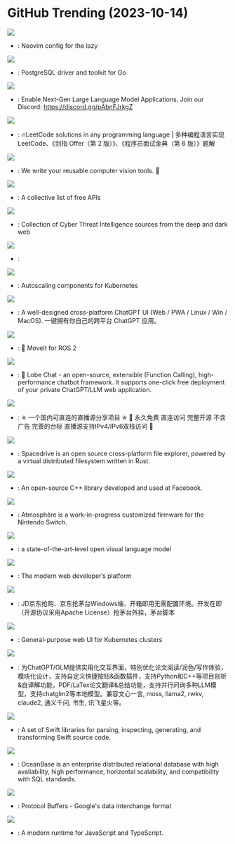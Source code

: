 # GitHub Trending (2023-10-14)

![](https://img.shields.io/badge/Lua-New%20115-green?style=flat-square&logo=appveyor)
- [](https://github.comundefined): Neovim config for the lazy

![](https://img.shields.io/badge/Go-New%2033-green?style=flat-square&logo=appveyor)
- [](https://github.comundefined): PostgreSQL driver and toolkit for Go

![](https://img.shields.io/badge/Jupyter%20Notebook-New%20320-green?style=flat-square&logo=appveyor)
- [](https://github.comundefined): Enable Next-Gen Large Language Model Applications. Join our Discord: https://discord.gg/pAbnFJrkgZ

![](https://img.shields.io/badge/Java-New%20124-green?style=flat-square&logo=appveyor)
- [](https://github.comundefined): 🔥LeetCode solutions in any programming language | 多种编程语言实现 LeetCode、《剑指 Offer（第 2 版）》、《程序员面试金典（第 6 版）》题解

![](https://img.shields.io/badge/Python-New%20117-green?style=flat-square&logo=appveyor)
- [](https://github.comundefined): We write your reusable computer vision tools. 💜

![](https://img.shields.io/badge/Python-New%20233-green?style=flat-square&logo=appveyor)
- [](https://github.comundefined): A collective list of free APIs

![](https://img.shields.io/badge/none-New%2092-green?style=flat-square&logo=appveyor)
- [](https://github.comundefined): Collection of Cyber Threat Intelligence sources from the deep and dark web

![](https://img.shields.io/badge/TypeScript-New%2028-green?style=flat-square&logo=appveyor)
- [](https://github.comundefined): 

![](https://img.shields.io/badge/Go-New%2010-green?style=flat-square&logo=appveyor)
- [](https://github.comundefined): Autoscaling components for Kubernetes

![](https://img.shields.io/badge/TypeScript-New%20540-green?style=flat-square&logo=appveyor)
- [](https://github.comundefined): A well-designed cross-platform ChatGPT UI (Web / PWA / Linux / Win / MacOS). 一键拥有你自己的跨平台 ChatGPT 应用。

![](https://img.shields.io/badge/C%2B%2B-New%200-green?style=flat-square&logo=appveyor)
- [](https://github.comundefined): 🤖 MoveIt for ROS 2

![](https://img.shields.io/badge/TypeScript-New%2011-green?style=flat-square&logo=appveyor)
- [](https://github.comundefined): 🤖 Lobe Chat - an open-source, extensible (Function Calling), high-performance chatbot framework. It supports one-click free deployment of your private ChatGPT/LLM web application.

![](https://img.shields.io/badge/JavaScript-New%20111-green?style=flat-square&logo=appveyor)
- [](https://github.comundefined): ✯ 一个国内可直连的直播源分享项目 ✯ 🔕 永久免费 直连访问 完整开源 不含广告 完善的台标 直播源支持IPv4/IPv6双栈访问 🔕

![](https://img.shields.io/badge/TypeScript-New%20366-green?style=flat-square&logo=appveyor)
- [](https://github.comundefined): Spacedrive is an open source cross-platform file explorer, powered by a virtual distributed filesystem written in Rust.

![](https://img.shields.io/badge/C%2B%2B-New%202-green?style=flat-square&logo=appveyor)
- [](https://github.comundefined): An open-source C++ library developed and used at Facebook.

![](https://img.shields.io/badge/C%2B%2B-New%2015-green?style=flat-square&logo=appveyor)
- [](https://github.comundefined): Atmosphère is a work-in-progress customized firmware for the Nintendo Switch.

![](https://img.shields.io/badge/Python-New%20115-green?style=flat-square&logo=appveyor)
- [](https://github.comundefined): a state-of-the-art-level open visual language model

![](https://img.shields.io/badge/TypeScript-New%2020-green?style=flat-square&logo=appveyor)
- [](https://github.comundefined): The modern web developer’s platform

![](https://img.shields.io/badge/none-New%2012-green?style=flat-square&logo=appveyor)
- [](https://github.comundefined): JD京东抢购、京东抢茅台Windows端、开箱即用无需配置环境。开发在即（开源协议采用Apache License）抢茅台外挂，茅台脚本

![](https://img.shields.io/badge/Go-New%204-green?style=flat-square&logo=appveyor)
- [](https://github.comundefined): General-purpose web UI for Kubernetes clusters

![](https://img.shields.io/badge/Python-New%20123-green?style=flat-square&logo=appveyor)
- [](https://github.comundefined): 为ChatGPT/GLM提供实用化交互界面，特别优化论文阅读/润色/写作体验，模块化设计，支持自定义快捷按钮&函数插件，支持Python和C++等项目剖析&自译解功能，PDF/LaTex论文翻译&总结功能，支持并行问询多种LLM模型，支持chatglm2等本地模型。兼容文心一言, moss, llama2, rwkv, claude2, 通义千问, 书生, 讯飞星火等。

![](https://img.shields.io/badge/Swift-New%2011-green?style=flat-square&logo=appveyor)
- [](https://github.comundefined): A set of Swift libraries for parsing, inspecting, generating, and transforming Swift source code.

![](https://img.shields.io/badge/C%2B%2B-New%208-green?style=flat-square&logo=appveyor)
- [](https://github.comundefined): OceanBase is an enterprise distributed relational database with high availability, high performance, horizontal scalability, and compatibility with SQL standards.

![](https://img.shields.io/badge/C%2B%2B-New%20442-green?style=flat-square&logo=appveyor)
- [](https://github.comundefined): Protocol Buffers - Google's data interchange format

![](https://img.shields.io/badge/Rust-New%2013-green?style=flat-square&logo=appveyor)
- [](https://github.comundefined): A modern runtime for JavaScript and TypeScript.


